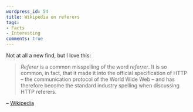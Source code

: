 ```yaml
---
wordpress_id: 54
title: Wikipedia on referers
tags:
- Facts
- Interesting
comments: true
---
```

Not at all a new find, but I love this:

<blockquote><p><em>Referer</em> is a common misspelling of the word <em>referrer</em>. It is so common, in fact, that it made it into the official specification of HTTP – the communication protocol of the World Wide Web – and has therefore become the standard industry spelling when discussing HTTP referers.</p></blockquote>

&ndash; <a href="http://en.wikipedia.org/wiki/Referer">Wikipedia</a>
